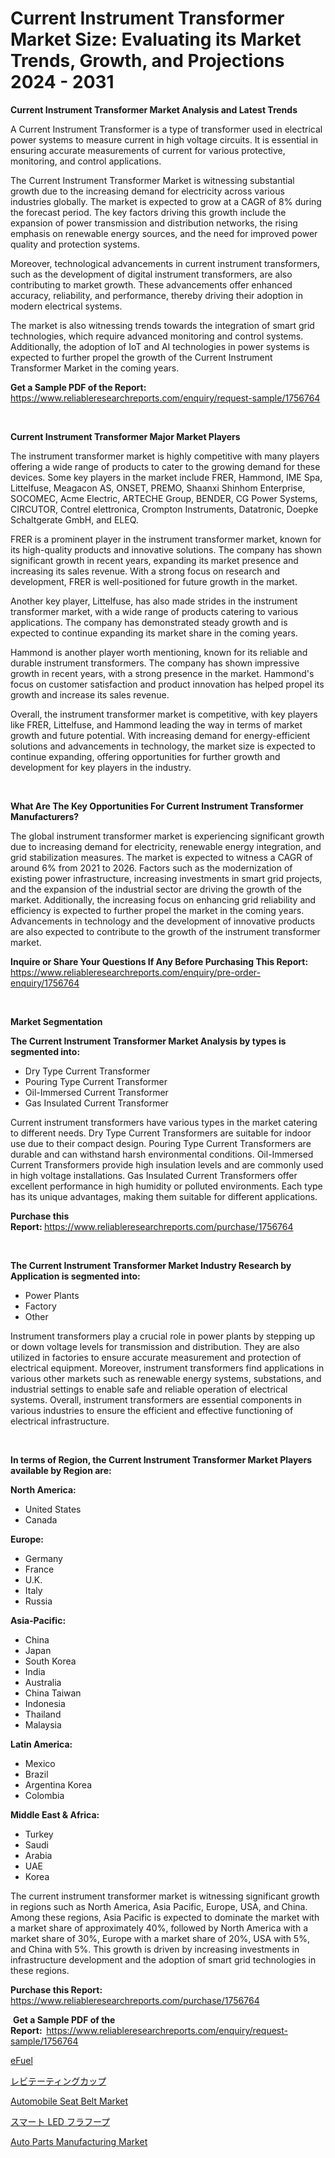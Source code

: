 <p><h1>Current Instrument Transformer Market Size: Evaluating its Market Trends, Growth, and Projections 2024 - 2031</h1></p><p><strong>Current Instrument Transformer Market Analysis and Latest Trends</strong></p>
<p><p>A Current Instrument Transformer is a type of transformer used in electrical power systems to measure current in high voltage circuits. It is essential in ensuring accurate measurements of current for various protective, monitoring, and control applications.</p><p>The Current Instrument Transformer Market is witnessing substantial growth due to the increasing demand for electricity across various industries globally. The market is expected to grow at a CAGR of 8% during the forecast period. The key factors driving this growth include the expansion of power transmission and distribution networks, the rising emphasis on renewable energy sources, and the need for improved power quality and protection systems.</p><p>Moreover, technological advancements in current instrument transformers, such as the development of digital instrument transformers, are also contributing to market growth. These advancements offer enhanced accuracy, reliability, and performance, thereby driving their adoption in modern electrical systems.</p><p>The market is also witnessing trends towards the integration of smart grid technologies, which require advanced monitoring and control systems. Additionally, the adoption of IoT and AI technologies in power systems is expected to further propel the growth of the Current Instrument Transformer Market in the coming years.</p></p>
<p><strong>Get a Sample PDF of the Report:&nbsp;</strong> <a href="https://www.reliableresearchreports.com/enquiry/request-sample/1756764">https://www.reliableresearchreports.com/enquiry/request-sample/1756764</a></p>
<p>&nbsp;</p>
<p><strong>Current Instrument Transformer Major Market Players</strong></p>
<p><p>The instrument transformer market is highly competitive with many players offering a wide range of products to cater to the growing demand for these devices. Some key players in the market include FRER, Hammond, IME Spa, Littelfuse, Meagacon AS, ONSET, PREMO, Shaanxi Shinhom Enterprise, SOCOMEC, Acme Electric, ARTECHE Group, BENDER, CG Power Systems, CIRCUTOR, Contrel elettronica, Crompton Instruments, Datatronic, Doepke Schaltgerate GmbH, and ELEQ.</p><p>FRER is a prominent player in the instrument transformer market, known for its high-quality products and innovative solutions. The company has shown significant growth in recent years, expanding its market presence and increasing its sales revenue. With a strong focus on research and development, FRER is well-positioned for future growth in the market.</p><p>Another key player, Littelfuse, has also made strides in the instrument transformer market, with a wide range of products catering to various applications. The company has demonstrated steady growth and is expected to continue expanding its market share in the coming years.</p><p>Hammond is another player worth mentioning, known for its reliable and durable instrument transformers. The company has shown impressive growth in recent years, with a strong presence in the market. Hammond's focus on customer satisfaction and product innovation has helped propel its growth and increase its sales revenue.</p><p>Overall, the instrument transformer market is competitive, with key players like FRER, Littelfuse, and Hammond leading the way in terms of market growth and future potential. With increasing demand for energy-efficient solutions and advancements in technology, the market size is expected to continue expanding, offering opportunities for further growth and development for key players in the industry.</p></p>
<p>&nbsp;</p>
<p><strong>What Are The Key Opportunities For Current Instrument Transformer Manufacturers?</strong></p>
<p><p>The global instrument transformer market is experiencing significant growth due to increasing demand for electricity, renewable energy integration, and grid stabilization measures. The market is expected to witness a CAGR of around 6% from 2021 to 2026. Factors such as the modernization of existing power infrastructure, increasing investments in smart grid projects, and the expansion of the industrial sector are driving the growth of the market. Additionally, the increasing focus on enhancing grid reliability and efficiency is expected to further propel the market in the coming years. Advancements in technology and the development of innovative products are also expected to contribute to the growth of the instrument transformer market.</p></p>
<p><strong>Inquire or Share Your Questions If Any Before Purchasing This Report:</strong> <a href="https://www.reliableresearchreports.com/enquiry/pre-order-enquiry/1756764">https://www.reliableresearchreports.com/enquiry/pre-order-enquiry/1756764</a></p>
<p>&nbsp;</p>
<p><strong>Market Segmentation</strong></p>
<p><strong>The Current Instrument Transformer Market Analysis by types is segmented into:</strong></p>
<p><ul><li>Dry Type Current Transformer</li><li>Pouring Type Current Transformer</li><li>Oil-Immersed Current Transformer</li><li>Gas Insulated Current Transformer</li></ul></p>
<p><p>Current instrument transformers have various types in the market catering to different needs. Dry Type Current Transformers are suitable for indoor use due to their compact design. Pouring Type Current Transformers are durable and can withstand harsh environmental conditions. Oil-Immersed Current Transformers provide high insulation levels and are commonly used in high voltage installations. Gas Insulated Current Transformers offer excellent performance in high humidity or polluted environments. Each type has its unique advantages, making them suitable for different applications.</p></p>
<p><strong>Purchase this Report:&nbsp;</strong><a href="https://www.reliableresearchreports.com/purchase/1756764">https://www.reliableresearchreports.com/purchase/1756764</a></p>
<p>&nbsp;</p>
<p><strong>The Current Instrument Transformer Market Industry Research by Application is segmented into:</strong></p>
<p><ul><li>Power Plants</li><li>Factory</li><li>Other</li></ul></p>
<p><p>Instrument transformers play a crucial role in power plants by stepping up or down voltage levels for transmission and distribution. They are also utilized in factories to ensure accurate measurement and protection of electrical equipment. Moreover, instrument transformers find applications in various other markets such as renewable energy systems, substations, and industrial settings to enable safe and reliable operation of electrical systems. Overall, instrument transformers are essential components in various industries to ensure the efficient and effective functioning of electrical infrastructure.</p></p>
<p>&nbsp;</p>
<p><strong>In terms of Region, the Current Instrument Transformer Market Players available by Region are:</strong></p>
<p>
    <p> <strong> North America: </strong>
        <ul>
            <li>United States</li>
            <li>Canada</li>
        </ul>
        </p> 
    <p> <strong> Europe: </strong>
        <ul>
            <li>Germany</li>
            <li>France</li>
            <li>U.K.</li>
            <li>Italy</li>
            <li>Russia</li>
        </ul>
        </p> 
    <p> <strong> Asia-Pacific: </strong>
        <ul>
            <li>China</li>
            <li>Japan</li>
            <li>South Korea</li>
            <li>India</li>
            <li>Australia</li>
            <li>China Taiwan</li>
            <li>Indonesia</li>
            <li>Thailand</li>
            <li>Malaysia</li>
        </ul>
        </p> 
    <p> <strong> Latin America: </strong>
        <ul>
            <li>Mexico</li>
            <li>Brazil</li>
            <li>Argentina Korea</li>
            <li>Colombia</li>
        </ul>
        </p> 
    <p> <strong> Middle East & Africa: </strong>
        <ul>
            <li>Turkey</li>
            <li>Saudi</li>
            <li>Arabia</li>
            <li>UAE</li>
            <li>Korea</li>
        </ul>
    </p>
    </p>
<p><p>The current instrument transformer market is witnessing significant growth in regions such as North America, Asia Pacific, Europe, USA, and China. Among these regions, Asia Pacific is expected to dominate the market with a market share of approximately 40%, followed by North America with a market share of 30%, Europe with a market share of 20%, USA with 5%, and China with 5%. This growth is driven by increasing investments in infrastructure development and the adoption of smart grid technologies in these regions.</p></p>
<p><strong>Purchase this Report: </strong><a href="https://www.reliableresearchreports.com/purchase/1756764">https://www.reliableresearchreports.com/purchase/1756764</a></p>
<p>&nbsp;<strong>Get a Sample PDF of the Report:&nbsp;&nbsp;</strong><a href="https://www.reliableresearchreports.com/enquiry/request-sample/1756764">https://www.reliableresearchreports.com/enquiry/request-sample/1756764</a></p>
<p><strong></strong></p>
<p><p><a href="https://github.com/vsn7qpua81q/Market-Research-Report-List-1/blob/main/39893088836.md">eFuel</a></p><p><a href="https://github.com/adcxff01450218/Market-Research-Report-List-1/blob/main/79521049567.md">レビテーティングカップ</a></p><p><a href="https://issuu.com/reportprime-2/docs/automobile-seat-belt-market-size-2030.pptx">Automobile Seat Belt Market</a></p><p><a href="https://github.com/xnljig2898992/Market-Research-Report-List-1/blob/main/68180929566.md">スマート LED フラフープ</a></p><p><a href="https://issuu.com/reportprime-2/docs/auto-parts-manufacturing-market-size-2030.pptx">Auto Parts Manufacturing Market</a></p></p>